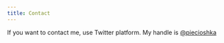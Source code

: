 ```yaml
---
title: Contact
---
```


If you want to contact me, use Twitter platform.
My handle is [@piecioshka](https://twitter.com/piecioshka)

